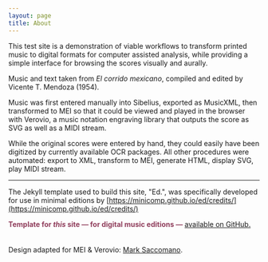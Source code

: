 ```yaml
---
layout: page
title: About
---
```


This test site is a demonstration of viable workflows to transform printed music to digital formats for computer assisted analysis, while providing a simple interface for browsing the scores visually and aurally.



Music and text taken from _El corrido mexicano_, compiled and edited by Vicente T. Mendoza (1954).

Music was first entered manually into Sibelius, exported as MusicXML, then transformed to MEI so that it could be viewed and played in the browser with Verovio, a music notation engraving library that outputs the score as SVG as well as a MIDI stream.

While the original scores were entered by hand, they could easily have been digitized by currently available OCR packages. All other procedures were automated: export to XML, transform to MEI, generate HTML, display SVG, play MIDI stream.

___

The Jekyll template used to build this site, "Ed.", was specifically developed for use in minimal editions by [https://minicomp.github.io/ed/credits/](https://minicomp.github.io/ed/credits/)

<span style="color:#903E5C">__Template for _this_ site — for digital music editions —__</span> [available on GitHub.](https://github.com/mss2221/corridosEd)
<br><br><br>
Design adapted for MEI & Verovio: [Mark Saccomano](https://mss2221.github.io/saccomano/).
